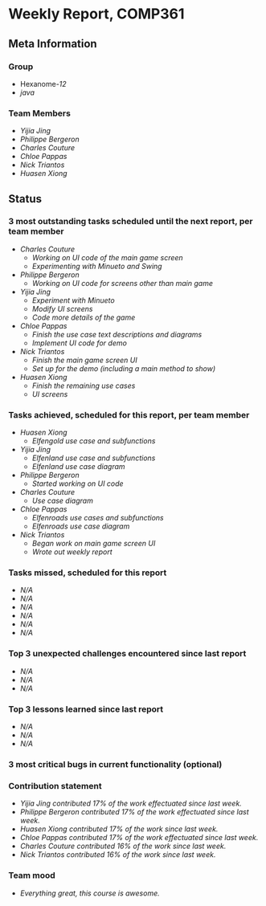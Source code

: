 # Weekly Report, COMP361

## Meta Information

### Group

 * Hexanome-*12*
 * *java*

### Team Members

 * *Yijia Jing*
 * *Philippe Bergeron*
 * *Charles Couture*
 * *Chloe Pappas*
 * *Nick Triantos*
 * *Huasen Xiong*

## Status

### 3 most outstanding tasks scheduled until the next report, per team member

 * *Charles Couture*
   * *Working on UI code of the main game screen*
   * *Experimenting with Minueto and Swing*
 * *Philippe Bergeron*
   * *Working on UI code for screens other than main game*
 * *Yijia Jing*
   * *Experiment with Minueto*
   * *Modify UI screens*
   * *Code more details of the game*
 * *Chloe Pappas*
   * *Finish the use case text descriptions and diagrams*
   * *Implement UI code for demo*
 * *Nick Triantos*
   * *Finish the main game screen UI*
   * *Set up for the demo (including a main method to show)*
 * *Huasen Xiong*
   * *Finish the remaining use cases*
   * *UI screens*

### Tasks achieved, scheduled for this report, per team member


 * *Huasen Xiong*
   * *Elfengold use case and subfunctions*
 * *Yijia Jing*
   * *Elfenland use case and subfunctions*
   * *Elfenland use case diagram*
 * *Philippe Bergeron*
   * *Started working on UI code*
*  *Charles Couture*
   * *Use case diagram*
*  *Chloe Pappas*
   * *Elfenroads use cases and subfunctions*
   * *Elfenroads use case diagram*
*  *Nick Triantos*
   * *Began work on main game screen UI*
   * *Wrote out weekly report*

### Tasks missed, scheduled for this report

 * *N/A*
 * *N/A*
 * *N/A*
 * *N/A*
 * *N/A*
 * *N/A*

### Top 3 unexpected challenges encountered since last report

 * *N/A*
 * *N/A*
 * *N/A*


### Top 3 lessons learned since last report

 * *N/A*
 * *N/A*
 * *N/A* 

### 3 most critical bugs in current functionality (optional)



### Contribution statement

 * *Yijia Jing contributed 17% of the work effectuated since last week.*
 * *Philippe Bergeron contributed 17% of the work effectuated since last week.*
 * *Huasen Xiong contributed 17% of the work since last week.*  
 * *Chloe Pappas contributed 17% of the work effectuated since last week.*
 * *Charles Couture contributed 16% of the work since last week.*
 * *Nick Triantos contributed 16% of the work since last week.*

### Team mood

 * *Everything great, this course is awesome.*

